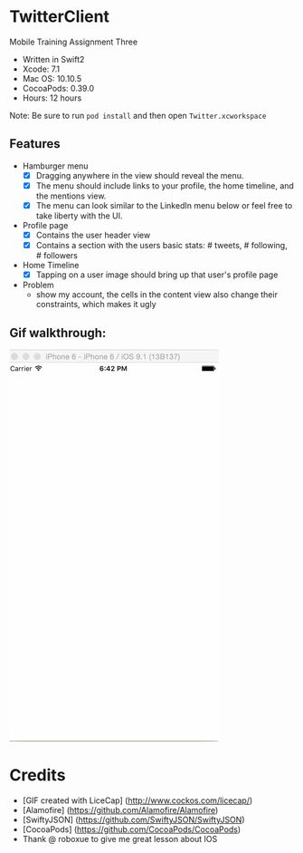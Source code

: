# TwitterClient

Mobile Training Assignment Three

- Written in Swift2
- Xcode: 7.1
- Mac OS: 10.10.5
- CocoaPods: 0.39.0
- Hours: 12 hours

Note: Be sure to run `pod install` and then open `Twitter.xcworkspace`

## Features
- Hamburger menu
    - [x] Dragging anywhere in the view should reveal the menu.
    - [x] The menu should include links to your profile, the home timeline, and the mentions view.
    - [x] The menu can look similar to the LinkedIn menu below or feel free to take liberty with the UI.
- Profile page
    - [x] Contains the user header view
    - [x] Contains a section with the users basic stats: # tweets, # following, # followers
- Home Timeline
    - [x] Tapping on a user image should bring up that user's profile page

- Problem
    - show my account, the cells in the content view also change their constraints, which makes it ugly
    
    
## Gif walkthrough:

![alt tag](https://github.com/pingzh/TwitterHamburgerMenuView/blob/master/MobileTrainingAssignmentFour__Ping_Zhang.gif)

# Credits
- [GIF created with LiceCap] (http://www.cockos.com/licecap/)
- [Alamofire] (https://github.com/Alamofire/Alamofire)
- [SwiftyJSON] (https://github.com/SwiftyJSON/SwiftyJSON)
- [CocoaPods] (https://github.com/CocoaPods/CocoaPods)
- Thank @ roboxue to give me great lesson about IOS

